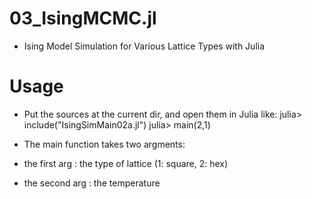 # 03_IsingMCMC.jl
- Ising Model Simulation for Various Lattice Types with Julia

# Usage
- Put the sources at the current dir, and open them in Julia like:
julia> include("IsingSimMain02a.jl")
julia> main(2,1)

- The main function takes two argments:
 - the first arg : the type of lattice (1: square, 2: hex)
 - the second arg : the temperature
